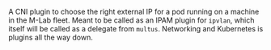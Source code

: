 A CNI plugin to choose the right external IP for a pod running on a machine in
the M-Lab fleet.  Meant to be called as an IPAM plugin for `ipvlan`, which
itself will be called as a delegate from `multus`.  Networking and Kubernetes is
plugins all the way down.

